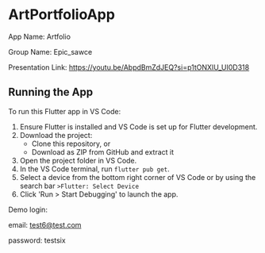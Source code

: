 # ArtPortfolioApp
App Name: Artfolio

Group Name: Epic_sawce

Presentation Link: https://youtu.be/AbpdBmZdJEQ?si=p1tONXIU_UI0D318



## Running the App


To run this Flutter app in VS Code:

1. Ensure Flutter is installed and VS Code is set up for Flutter development.
2. Download the project:
   - Clone this repository, or
   - Download as ZIP from GitHub and extract it
3. Open the project folder in VS Code.
4. In the VS Code terminal, run `flutter pub get`.
5. Select a device from the bottom right corner of VS Code or by using the search bar `>Flutter: Select Device`
6. Click 'Run > Start Debugging' to launch the app.

Demo login:

email: test6@test.com

password: testsix
